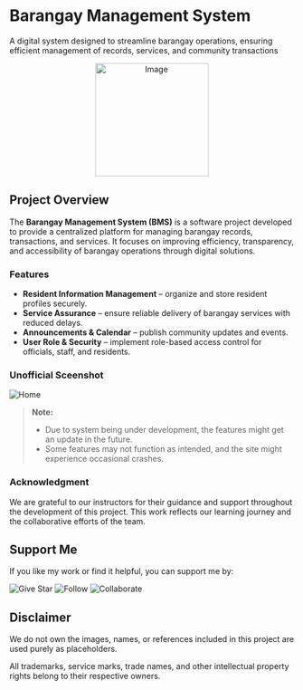 # Barangay Management System
A digital system designed to streamline barangay operations, ensuring efficient management of records, services, and community transactions

<p align="center">
  <img width="200" alt="Image" src="https://github.com/user-attachments/assets/b272a4e4-dd3e-4f4d-8b19-aef8764f1535" />
</p>

## Project Overview  
The **Barangay Management System (BMS)** is a software project developed to provide a centralized platform for managing barangay records, transactions, and services. It focuses on improving efficiency, transparency, and accessibility of barangay operations through digital solutions.


### Features  
- **Resident Information Management** – organize and store resident profiles securely.
- **Service Assurance** – ensure reliable delivery of barangay services with reduced delays.
- **Announcements & Calendar** – publish community updates and events.
- **User Role & Security** – implement role-based access control for officials, staff, and residents.


### Unofficial Sceenshot
![Home](https://github.com/user-attachments/assets/51562da9-1946-44b3-b7c6-748bd6e635e2)

> **Note:**  
> - Due to system being under development, the features might get an update in the future.
> - Some features may not function as intended, and the site might experience occasional crashes.
     

### Acknowledgment  
We are grateful to our instructors for their guidance and support throughout the development of this project. This work reflects our learning journey and the collaborative efforts of the team.  


## Support Me
If you like my work or find it helpful, you can support me by:

![Give Star](https://img.shields.io/badge/Give%20⭐️-F7DF1E?style=for-the-badge&logo=github&logoColor=black)
![Follow](https://img.shields.io/badge/Follow-1DA1F2?style=for-the-badge&logo=twitter&logoColor=white)
![Collaborate](https://img.shields.io/badge/Collaborate-6CC24A?style=for-the-badge&logo=githubactions&logoColor=white)


## Disclaimer  
We do not own the images, names, or references included in this project are used purely as placeholders.

All trademarks, service marks, trade names, and other intellectual property rights belong to their respective owners.  
